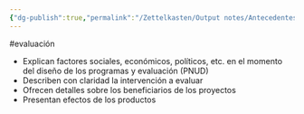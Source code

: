 ```yaml
---
{"dg-publish":true,"permalink":"/Zettelkasten/Output notes/Antecedentes/","noteIcon":"","created":"2025-06-02T18:44:54.252-04:00"}
---
```



#evaluación 
- Explican factores sociales, económicos, políticos, etc. en el momento del diseño de los programas y evaluación (PNUD)
- Describen con claridad la intervención a evaluar
- Ofrecen detalles sobre los beneficiarios de los proyectos
- Presentan efectos de los productos
